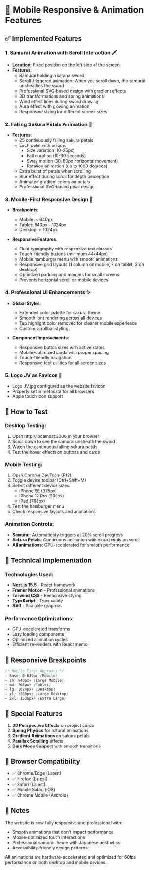 # 🌸 Mobile Responsive & Animation Features

## ✅ Implemented Features

### 1. **Samurai Animation with Scroll Interaction** 🗡️
- **Location**: Fixed position on the left side of the screen
- **Features**:
  - Samurai holding a katana sword
  - Scroll-triggered animation: When you scroll down, the samurai unsheathes the sword
  - Professional SVG-based design with gradient effects
  - 3D transformations and spring animations
  - Wind effect lines during sword drawing
  - Aura effect with glowing animation
  - Responsive sizing for different screen sizes

### 2. **Falling Sakura Petals Animation** 🌸
- **Features**:
  - 25 continuously falling sakura petals
  - Each petal with unique:
    - Size variation (10-25px)
    - Fall duration (10-30 seconds)
    - Sway motion (30-80px horizontal movement)
    - Rotation animation (up to 1080 degrees)
  - Extra burst of petals when scrolling
  - Blur effect during scroll for depth perception
  - Animated gradient colors on petals
  - Professional SVG-based petal design

### 3. **Mobile-First Responsive Design** 📱
- **Breakpoints**:
  - Mobile: < 640px
  - Tablet: 640px - 1024px
  - Desktop: > 1024px
  
- **Responsive Features**:
  - Fluid typography with responsive text classes
  - Touch-friendly buttons (minimum 44x44px)
  - Mobile hamburger menu with smooth animations
  - Responsive grid layouts (1 column on mobile, 2 on tablet, 3 on desktop)
  - Optimized padding and margins for small screens
  - Prevents horizontal scroll on mobile devices

### 4. **Professional UI Enhancements** ✨
- **Global Styles**:
  - Extended color palette for sakura theme
  - Smooth font rendering across all devices
  - Tap highlight color removed for cleaner mobile experience
  - Custom scrollbar styling

- **Component Improvements**:
  - Responsive button sizes with active states
  - Mobile-optimized cards with proper spacing
  - Touch-friendly navigation
  - Responsive text utilities for all screen sizes

### 5. **Logo JV as Favicon** 🎯
- Logo JV.jpg configured as the website favicon
- Properly set in metadata for all browsers
- Apple touch icon support

## 🚀 How to Test

### Desktop Testing:
1. Open http://localhost:3006 in your browser
2. Scroll down to see the samurai unsheath the sword
3. Watch the continuous falling sakura petals
4. Test the hover effects on buttons and cards

### Mobile Testing:
1. Open Chrome DevTools (F12)
2. Toggle device toolbar (Ctrl+Shift+M)
3. Select different device sizes:
   - iPhone SE (375px)
   - iPhone 12 Pro (390px)
   - iPad (768px)
4. Test the hamburger menu
5. Check responsive layouts and animations

### Animation Controls:
- **Samurai**: Automatically triggers at 20% scroll progress
- **Sakura Petals**: Continuous animation with extra petals on scroll
- **All animations**: GPU-accelerated for smooth performance

## 🎨 Technical Implementation

### Technologies Used:
- **Next.js 15.5** - React framework
- **Framer Motion** - Professional animations
- **Tailwind CSS** - Responsive styling
- **TypeScript** - Type safety
- **SVG** - Scalable graphics

### Performance Optimizations:
- GPU-accelerated transforms
- Lazy loading components
- Optimized animation cycles
- Efficient re-renders with React memo

## 📱 Responsive Breakpoints

```css
/* Mobile First Approach */
- Base: 0-639px (Mobile)
- sm: 640px+ (Large Mobile)
- md: 768px+ (Tablet)
- lg: 1024px+ (Desktop)
- xl: 1280px+ (Large Desktop)
- 2xl: 1536px+ (Extra Large)
```

## 🌟 Special Features

1. **3D Perspective Effects** on project cards
2. **Spring Physics** for natural animations
3. **Gradient Animations** on sakura petals
4. **Parallax Scrolling** effects
5. **Dark Mode Support** with smooth transitions

## 🔧 Browser Compatibility

- ✅ Chrome/Edge (Latest)
- ✅ Firefox (Latest)
- ✅ Safari (Latest)
- ✅ Mobile Safari (iOS)
- ✅ Chrome Mobile (Android)

## 📝 Notes

The website is now fully responsive and professional with:
- Smooth animations that don't impact performance
- Mobile-optimized touch interactions
- Professional samurai theme with Japanese aesthetics
- Accessibility-friendly design patterns

All animations are hardware-accelerated and optimized for 60fps performance on both desktop and mobile devices.
